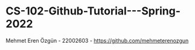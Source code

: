 # CS-102-Github-Tutorial---Spring-2022
Mehmet Eren Özgün - 22002603 - https://github.com/mehmeterenozgun
